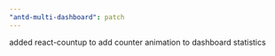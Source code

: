 ```yaml
---
"antd-multi-dashboard": patch
---
```


added react-countup to add counter animation to dashboard statistics
